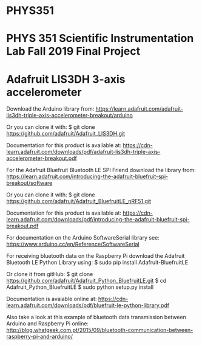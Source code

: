 # PHYS351
# PHYS 351 Scientific Instrumentation Lab Fall 2019 Final Project

# Adafruit LIS3DH 3-axis accelerometer
Download the Arduino library from:
https://learn.adafruit.com/adafruit-lis3dh-triple-axis-accelerometer-breakout/arduino

Or you can clone it with:
$ git clone https://github.com/adafruit/Adafruit_LIS3DH.git

Documentation for this product is available at:
https://cdn-learn.adafruit.com/downloads/pdf/adafruit-lis3dh-triple-axis-accelerometer-breakout.pdf

For the Adafruit Bluefruit Bluetooth LE SPI Friend download the library from:
https://learn.adafruit.com/introducing-the-adafruit-bluefruit-spi-breakout/software

Or you can clone it with:
$ git clone https://github.com/adafruit/Adafruit_BluefruitLE_nRF51.git

Documentation for this product is available at:
https://cdn-learn.adafruit.com/downloads/pdf/introducing-the-adafruit-bluefruit-spi-breakout.pdf

For documentation on the Arduino SoftwareSerial library see:
https://www.arduino.cc/en/Reference/SoftwareSerial

For receiving bluetooth data on the Raspberry Pi download the Adafruit Bluetooth LE Python Library using:
$ sudo pip install Adafruit-BluefruitLE

Or clone it from gitHub:
$ git clone https://github.com/adafruit/Adafruit_Python_BluefruitLE.git
$ cd Adafruit_Python_BluefruitLE
$ sudo python setup.py install

Documentation is avaiable online at:
https://cdn-learn.adafruit.com/downloads/pdf/bluefruit-le-python-library.pdf

Also take a look at this example of bluetooth data transmission between Arduino and Raspberry Pi online:
http://blog.whatgeek.com.pt/2015/09/bluetooth-communication-between-raspberry-pi-and-arduino/
